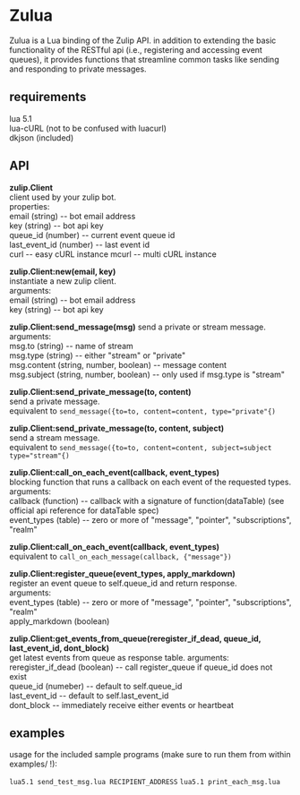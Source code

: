 Zulua
=====

Zulua is a Lua binding of the Zulip API. in addition to extending the basic functionality of the RESTful api (i.e., registering and accessing event queues), it provides functions that streamline common tasks like sending and responding to private messages.

requirements
------------
lua 5.1  
lua-cURL (not to be confused with luacurl)  
dkjson (included)

API
---
**zulip.Client**  
client used by your zulip bot.  
properties:  
email (string) -- bot email address  
key (string) -- bot api key  
queue_id (number) -- current event queue id  
last_event_id (number) -- last event id  
curl -- easy cURL instance
mcurl -- multi cURL instance

**zulip.Client:new(email, key)**  
instantiate a new zulip client.  
arguments:  
email (string) -- bot email address  
key (string) -- bot api key

**zulip.Client:send_message(msg)**
send a private or stream message.  
arguments:  
msg.to (string) -- name of stream  
msg.type (string) -- either "stream" or "private"  
msg.content (string, number, boolean) -- message content  
msg.subject (string, number, boolean) -- only used if msg.type is "stream"

**zulip.Client:send_private_message(to, content)**  
send a private message.  
equivalent to `send_message({to=to, content=content, type="private"{)`

**zulip.Client:send_private_message(to, content, subject)**  
send a stream message.  
equivalent to `send_message({to=to, content=content, subject=subject type="stream"{)`


**zulip.Client:call_on_each_event(callback, event_types)**  
blocking function that runs a callback on each event of the requested types.  
arguments:  
callback (function) -- callback with a signature of function(dataTable) (see official api reference for dataTable spec)  
event_types (table) -- zero or more of "message", "pointer", "subscriptions", "realm"

**zulip.Client:call_on_each_event(callback, event_types)**  
equivalent to `call_on_each_message(callback, {"message"})`

**zulip.Client:register_queue(event_types, apply_markdown)**  
register an event queue to self.queue_id and return response.  
arguments:  
event_types (table) -- zero or more of "message", "pointer", "subscriptions", "realm"  
apply_markdown (boolean)

  **zulip.Client:get_events_from_queue(reregister_if_dead, queue_id, last_event_id, dont_block)**  
get latest events from queue as response table.
arguments:  
reregister_if_dead (boolean) -- call register_queue if queue_id does not exist  
queue_id (numeber) -- default to self.queue_id  
last_event_id -- default to self.last_event_id  
dont_block -- immediately receive either events or heartbeat

examples
--------
usage for the included sample programs (make sure to run them from within examples/ !):

`lua5.1 send_test_msg.lua RECIPIENT_ADDRESS`
`lua5.1 print_each_msg.lua`

